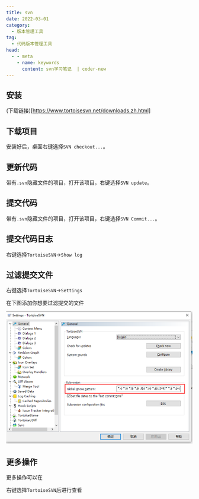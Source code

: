 ```yaml
---
title: svn
date: 2022-03-01
category:
  - 版本管理工具
tag:
  - 代码版本管理工具
head:
  - - meta
    - name: keywords
      content: svn学习笔记  | coder-new
---
```


## 安装

(下载链接)[https://www.tortoisesvn.net/downloads.zh.html]

## 下载项目

安装好后，桌面右键选择`SVN checkout...`。


## 更新代码

带有`.svn`隐藏文件的项目，打开该项目，右键选择`SVN update`。

## 提交代码

带有`.svn`隐藏文件的项目，打开该项目，右键选择`SVN Commit...`。

## 提交代码日志

右键选择`TortoiseSVN`->`Show log`

## 过滤提交文件

右键选择`TortoiseSVN`->`Settings`

在下图添加你想要过滤提交的文件

![svn-ignore](./images/svn-ignore.png)

## 更多操作

更多操作可以在

右键选择`TortoiseSVN`后进行查看
